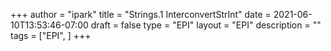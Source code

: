 +++
author = "ipark"
title = "Strings.1 InterconvertStrInt"
date =  2021-06-10T13:53:46-07:00
draft =  false
type = "EPI"
layout = "EPI"
description = ""
tags = ["EPI", 
]
+++
